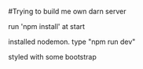#Trying to build me own darn server

run 'npm install' at start

installed nodemon. type "npm run dev"

styled with some bootstrap

